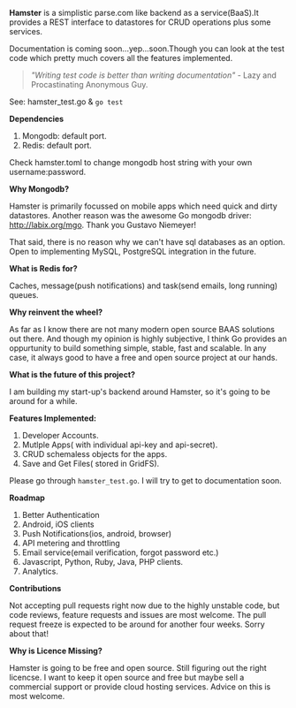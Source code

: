 **Hamster** is a simplistic parse.com like backend as a service(BaaS).It provides a REST interface to datastores for CRUD operations plus some services.

Documentation is coming soon...yep...soon.Though you can look at the test code which pretty much covers all the features implemented.

>*"Writing test code is better than writing documentation"* - Lazy and Procastinating Anonymous Guy.

See: hamster_test.go & `go test`

**Dependencies**

1. Mongodb: default port.
2. Redis: default port.

Check hamster.toml to change mongodb host string with your own username:password.


**Why Mongodb?**

Hamster is primarily focussed on mobile apps which need quick and dirty datastores. Another reason was the awesome Go mongodb driver:
http://labix.org/mgo. Thank you Gustavo Niemeyer!

That said, there is no reason why we can't have sql databases as an option. Open to implementing MySQL, PostgreSQL integration
in the future.


**What is Redis for?**

Caches, message(push notifications) and task(send emails, long running) queues.


**Why reinvent the wheel?**


As far as I know there are not many modern open source BAAS solutions out there. And though my opinion is highly subjective, I think
Go provides an oppurtunity to build something simple, stable, fast and scalable. In any case, it always good to have a free and open source
project at our hands.

**What is the future of this project?**


I am building my start-up's backend around Hamster, so it's going to be around for a while. 

**Features Implemented:**

1. Developer Accounts.
2. Mutlple Apps( with individual api-key and api-secret).
3. CRUD schemaless objects for the apps.
4. Save and Get Files( stored in GridFS).

Please go through `hamster_test.go`. I will try to get to documentation soon.

**Roadmap**

1. Better Authentication
2. Android, iOS clients
3. Push Notifications(ios, android, browser)
4. API metering and throttling
5. Email service(email verification, forgot password etc.)
6. Javascript, Python, Ruby, Java, PHP clients.
7. Analytics.


**Contributions**


Not accepting pull requests right now due to the highly unstable code, but code reviews, feature requests and issues are most welcome. The pull
request freeze is expected to be around for another four weeks. Sorry about that!

**Why is Licence Missing?**

Hamster is going to be free and open source. Still figuring out the right licencse. I want to keep it open source 
and free but maybe sell a commercial support or provide cloud hosting services. Advice on this is most welcome.
